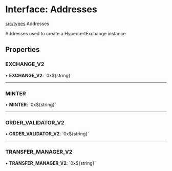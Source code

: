 # Interface: Addresses

[src/types](../modules/src_types.md).Addresses

Addresses used to create a HypercertExchange instance

## Properties

### EXCHANGE\_V2

• **EXCHANGE\_V2**: \`0x$\{string}\`

___

### MINTER

• **MINTER**: \`0x$\{string}\`

___

### ORDER\_VALIDATOR\_V2

• **ORDER\_VALIDATOR\_V2**: \`0x$\{string}\`

___

### TRANSFER\_MANAGER\_V2

• **TRANSFER\_MANAGER\_V2**: \`0x$\{string}\`
